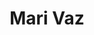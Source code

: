 ---
# Archivo autogenerado

# No tocar
layout: gallery

# Título en la página /sesiones
title: "Mari Vaz"

# Carpeta donde buscará las imágenes en /images/. Debe tener el mismo nombre y sin espacios
images: mari-vaz-gallego-tibidabo

# Enlace personalizado ej: ariadnaballestar.com/sesiones/NOMBRESESION
permalink: /fotografia-profesional-en-barcelona-con-la-modelo-mari-vaz-gallego

# Texto que se insertara en la etiqueta alt de todas las imagenes de la sesión
altimages: "Fotografa en Barcelona, fotografa profesional, fotografias en el tibidabo, sesion de fotos personal, fotografa de moda, book modelos"

# Información detallada sobre la sesión
description: "Mari ya es habitual en mis sesiones. Es un lujo trabajar con ella, cuida todos los detalles y complementos, siempre viene preparada y, sus poses nunca me dejan indiferente. Es una modelo profesional en toda regla.  Esa tarde, decidimos ir al Tibidabo, un lugar precioso de Barcelona, pero, para nuestra desgracia estaba saturadísimo de gente y apenas había un hueco donde hacer fotos así que decidimos irnos y hacer las sesion por los alrededores. Preparamos un par de conjuntos y nos pusimos a ello. Mientras hacíamos las fotos, tuvimos una compañía muy inesperada... ¡¡Dos jabalís decidieron pasear a nuestro alrededor!! Qué susto nos dieron jajajaja Sin más, os dejo que disfrutéis de las fotos. Espero que os gusten. "

# Colaboradores
colaboradores:
 - title: "Modelo:"
   name: "Mari Vaz Gallego"
   link: "https://www.instagram.com/terciiopelo/"

# Imagenes de flickr
flickrimages:
 - https://farm5.staticflickr.com/4385/36936756515_1225df9805.jpg
 - https://farm5.staticflickr.com/4381/36797154001_801804afdd.jpg
 - https://farm5.staticflickr.com/4395/36128452963_d754407b19.jpg
 - https://farm5.staticflickr.com/4413/36102595954_9e1672dbe1.jpg
 - https://farm5.staticflickr.com/4427/36128488733_ffc4bf7078.jpg
 - https://farm5.staticflickr.com/4403/36128490853_f8d5bdc15d.jpg
 - https://farm5.staticflickr.com/4353/36540620610_4d018b0711.jpg
 - https://farm5.staticflickr.com/4371/36765844732_0b2e7d457a.jpg
 - https://farm5.staticflickr.com/4419/36797181101_d8df9f7d2b.jpg
 - https://farm5.staticflickr.com/4376/36936814265_3981ce9912.jpg
 - https://farm5.staticflickr.com/4440/36102591414_f6dca86358.jpg
 - https://farm5.staticflickr.com/4361/36540598280_f7e0c16af1.jpg
 - https://farm5.staticflickr.com/4422/36765885032_7c83bdfde7.jpg
 - https://farm5.staticflickr.com/4418/36540631930_83a5151893.jpg
 - https://farm5.staticflickr.com/4384/36128506173_e27382122a.jpg
 - https://farm5.staticflickr.com/4347/36102615354_7a7a6fbf49.jpg
 - https://farm5.staticflickr.com/4370/36102620004_77f28e6a4b.jpg
 - https://farm5.staticflickr.com/4377/36540654380_5ecee32393.jpg
 - https://farm5.staticflickr.com/4408/36936742165_3de4e4f773.jpg
---